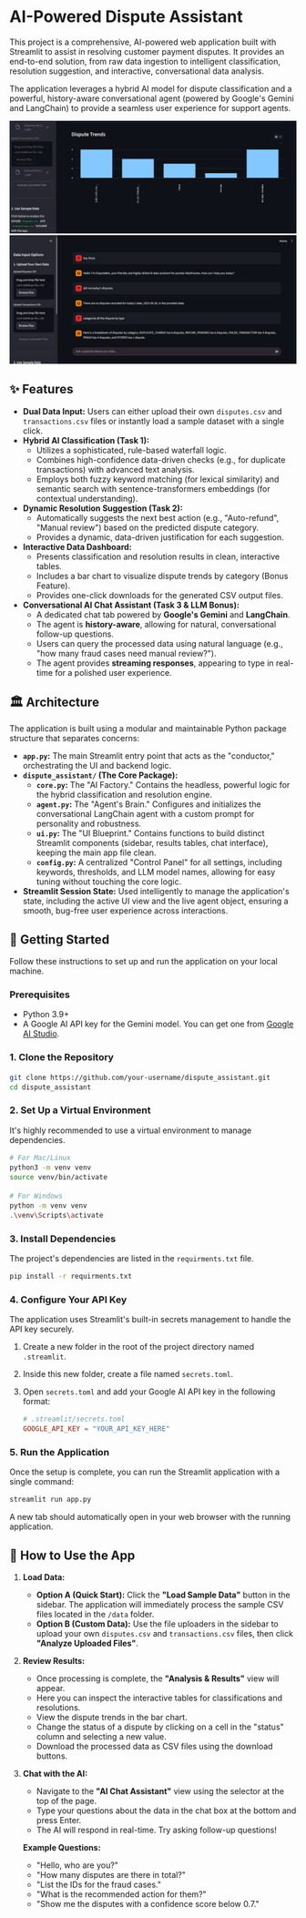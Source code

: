 # AI-Powered Dispute Assistant

This project is a comprehensive, AI-powered web application built with Streamlit to assist in resolving customer payment disputes. It provides an end-to-end solution, from raw data ingestion to intelligent classification, resolution suggestion, and interactive, conversational data analysis.

The application leverages a hybrid AI model for dispute classification and a powerful, history-aware conversational agent (powered by Google's Gemini and LangChain) to provide a seamless user experience for support agents.

![Dashboard](assets/img1.png)
![ChatInterface](assets/img2.png)

## ✨ Features

*   **Dual Data Input:** Users can either upload their own `disputes.csv` and `transactions.csv` files or instantly load a sample dataset with a single click.
*   **Hybrid AI Classification (Task 1):**
    *   Utilizes a sophisticated, rule-based waterfall logic.
    *   Combines high-confidence data-driven checks (e.g., for duplicate transactions) with advanced text analysis.
    *   Employs both fuzzy keyword matching (for lexical similarity) and semantic search with sentence-transformers embeddings (for contextual understanding).
*   **Dynamic Resolution Suggestion (Task 2):**
    *   Automatically suggests the next best action (e.g., "Auto-refund", "Manual review") based on the predicted dispute category.
    *   Provides a dynamic, data-driven justification for each suggestion.
*   **Interactive Data Dashboard:**
    *   Presents classification and resolution results in clean, interactive tables.
    *   Includes a bar chart to visualize dispute trends by category (Bonus Feature).
    *   Provides one-click downloads for the generated CSV output files.
*   **Conversational AI Chat Assistant (Task 3 & LLM Bonus):**
    *   A dedicated chat tab powered by **Google's Gemini** and **LangChain**.
    *   The agent is **history-aware**, allowing for natural, conversational follow-up questions.
    *   Users can query the processed data using natural language (e.g., "how many fraud cases need manual review?").
    *   The agent provides **streaming responses**, appearing to type in real-time for a polished user experience.

## 🏛️ Architecture

The application is built using a modular and maintainable Python package structure that separates concerns:

*   **`app.py`:** The main Streamlit entry point that acts as the "conductor," orchestrating the UI and backend logic.
*   **`dispute_assistant/` (The Core Package):**
    *   **`core.py`:** The "AI Factory." Contains the headless, powerful logic for the hybrid classification and resolution engine.
    *   **`agent.py`:** The "Agent's Brain." Configures and initializes the conversational LangChain agent with a custom prompt for personality and robustness.
    *   **`ui.py`:** The "UI Blueprint." Contains functions to build distinct Streamlit components (sidebar, results tables, chat interface), keeping the main app file clean.
    *   **`config.py`:** A centralized "Control Panel" for all settings, including keywords, thresholds, and LLM model names, allowing for easy tuning without touching the core logic.
*   **Streamlit Session State:** Used intelligently to manage the application's state, including the active UI view and the live agent object, ensuring a smooth, bug-free user experience across interactions.

## 🚀 Getting Started

Follow these instructions to set up and run the application on your local machine.

### Prerequisites

*   Python 3.9+
*   A Google AI API key for the Gemini model. You can get one from [Google AI Studio](https://aistudio.google.com/app/apikey).

### 1. Clone the Repository

```bash
git clone https://github.com/your-username/dispute_assistant.git
cd dispute_assistant
```

### 2. Set Up a Virtual Environment

It's highly recommended to use a virtual environment to manage dependencies.

```bash
# For Mac/Linux
python3 -m venv venv
source venv/bin/activate

# For Windows
python -m venv venv
.\venv\Scripts\activate
```

### 3. Install Dependencies

The project's dependencies are listed in the `requirments.txt` file.

```bash
pip install -r requirments.txt
```

### 4. Configure Your API Key

The application uses Streamlit's built-in secrets management to handle the API key securely.

1.  Create a new folder in the root of the project directory named `.streamlit`.
2.  Inside this new folder, create a file named `secrets.toml`.
3.  Open `secrets.toml` and add your Google AI API key in the following format:

    ```toml
    # .streamlit/secrets.toml
    GOOGLE_API_KEY = "YOUR_API_KEY_HERE"
    ```

### 5. Run the Application

Once the setup is complete, you can run the Streamlit application with a single command:

```bash
streamlit run app.py
```

A new tab should automatically open in your web browser with the running application.

## 📖 How to Use the App

1.  **Load Data:**
    *   **Option A (Quick Start):** Click the **"Load Sample Data"** button in the sidebar. The application will immediately process the sample CSV files located in the `/data` folder.
    *   **Option B (Custom Data):** Use the file uploaders in the sidebar to upload your own `disputes.csv` and `transactions.csv` files, then click **"Analyze Uploaded Files"**.
2.  **Review Results:**
    *   Once processing is complete, the **"Analysis & Results"** view will appear.
    *   Here you can inspect the interactive tables for classifications and resolutions.
    *   View the dispute trends in the bar chart.
    *   Change the status of a dispute by clicking on a cell in the "status" column and selecting a new value.
    *   Download the processed data as CSV files using the download buttons.
3.  **Chat with the AI:**
    *   Navigate to the **"AI Chat Assistant"** view using the selector at the top of the page.
    *   Type your questions about the data in the chat box at the bottom and press Enter.
    *   The AI will respond in real-time. Try asking follow-up questions!

    **Example Questions:**
    *   "Hello, who are you?"
    *   "How many disputes are there in total?"
    *   "List the IDs for the fraud cases."
    *   "What is the recommended action for them?"
    *   "Show me the disputes with a confidence score below 0.7."
